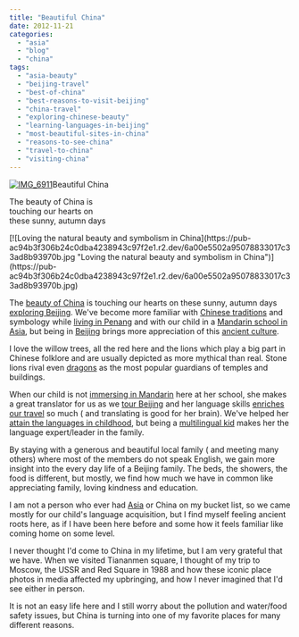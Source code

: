 ```yaml
---
title: "Beautiful China"
date: 2012-11-21
categories: 
  - "asia"
  - "blog"
  - "china"
tags: 
  - "asia-beauty"
  - "beijing-travel"
  - "best-of-china"
  - "best-reasons-to-visit-beijing"
  - "china-travel"
  - "exploring-chinese-beauty"
  - "learning-languages-in-beijing"
  - "most-beautiful-sites-in-china"
  - "reasons-to-see-china"
  - "travel-to-china"
  - "visiting-china"
---
```


[![IMG_6911](https://pub-ac94b3f306b24c0dba4238943c97f2e1.r2.dev/6a00e5502a95078833017ee550e447970d.jpg "IMG_6911")](https://pub-ac94b3f306b24c0dba4238943c97f2e1.r2.dev/6a00e5502a95078833017ee550e447970d.jpg)Beautiful China  
  
The beauty of China is  
touching our hearts on  
these sunny, autumn days

<!--more--> [![Loving the natural beauty and symbolism in China](https://pub-ac94b3f306b24c0dba4238943c97f2e1.r2.dev/6a00e5502a95078833017c33ad8b93970b.jpg "Loving the natural beauty and symbolism in China")](https://pub-ac94b3f306b24c0dba4238943c97f2e1.r2.dev/6a00e5502a95078833017c33ad8b93970b.jpg)  
  
The [beauty of China](http://soultravelers3new.local/2012/11/china-travel-in-the-autumn.html "the beauty of China travel") is touching our hearts on these sunny, autumn days [exploring Beijing](http://soultravelers3new.local/2012/11/china-parks-and-martial-arts.html "exploring Beijing"). We've become more familiar with [Chinese traditions](http://soultravelers3new.local/2012/04/the-beauty-of-traditional-chinese-culture.html "chinese traditions") and symbology while [living in Penang](http://soultravelers3new.local/2011/01/tropical-winter-home-in-penang-malaysia-location-indenpendent-digital-nomad-long-term-travel-tips-.html "living in Penang") and with our child in a [Mandarin school in Asia](http://soultravelers3new.local/2012/06/why-learn-mandarin-in-tropical-asia-penang.html "Mandarin school in Asia"), but being in [Beijing](http://soultravelers3new.local/2012/11/forbidden-city-and-beijings-best.html "Best of Beijing") brings more appreciation of this [ancient culture](http://soultravelers3new.local/2012/06/chines.html "chinese culture - tea ceremony").  
  
I love the willow trees, all the red here and the lions which play a big part in Chinese folklore and are usually depicted as more mythical than real. Stone lions rival even [dragons](http://soultravelers3new.local/2012/11/visiting-china-and-dragons.html "Chinese dragons") as the most popular guardians of temples and buildings.  
  
When our child is not [immersing in Mandarin](http://soultravelers3new.local/2012/11/mandarin-immersion-in-china.html "immersing in Mandarin in China for young people") here at her school, she makes a great translator for us as we [tour Beijing](http://soultravelers3new.local/2012/11/babies-in-beijing-china-travel-joy.html "tour beijing with kids") and her language skills [enriches our travel](http://soultravelers3new.local/2012/01/amazing-family-world-tour.html "enriches our RTW travel") so much ( and translating is good for her brain). We've helped her [attain the languages in childhood](http://soultravelers3new.local/2012/05/global-citizens-spanish-and-mandarin-immersion.html "2nd languages in childhood to become global citizen"), but being a [multilingual kid](http://soultravelers3new.local/2011/06/how-to-raise-a-bilingual-or-multi-lingual-child-2.html "how to raise a multilingual kid") makes her the language expert/leader in the family.  
  
By staying with a generous and beautiful local family ( and meeting many others) where most of the members do not speak English, we gain more insight into the every day life of a Beijing family. The beds, the showers, the food is different, but mostly, we find how much we have in common like appreciating family, loving kindness and education.  
  
I am not a person who ever had [Asia](http://soultravelers3new.local/2012/08/weird-asia.html "Asia travel") or China on my bucket list, so we came mostly for our child's language acquisition, but I find myself feeling ancient roots here, as if I have been here before and some how it feels familiar like coming home on some level.  
  
I never thought I'd come to China in my lifetime, but I am very grateful that we have. When we visited Tiananmen square, I thought of my trip to Moscow, the USSR and Red Square in 1988 and how these iconic place photos in media affected my upbringing, and how I never imagined that I'd see either in person.  
  
It is not an easy life here and I still worry about the pollution and water/food safety issues, but China is turning into one of my favorite places for many different reasons.
